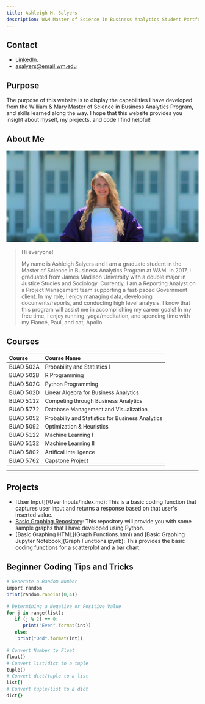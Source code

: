 ```yaml
---
title: Ashleigh M. Salyers
description: W&M Master of Science in Business Analytics Student Portfolio 
---
```

## Contact
- [LinkedIn](https://www.linkedin.com/public-profile/in/ashleighmorgansalyers?challengeId=AQHfv1J75YPxJQAAAXdTnYrN3APvl5TBB5y-O6u3emf2_-mGZcEp5fcfEIIQ4JXiOPhWMZNdAVz0l-FjLC5kv2FtODoNFpQfEA&submissionId=e2f8ea95-9e07-5f16-fbd7-ba0ed70df31a).
- asalyers@email.wm.edu

## Purpose

The purpose of this website is to display the capabilities I have developed from the William & Mary Master of Science in Business Analytics Program, and skills learned along the way. I hope that this website provides you insight about myself, my projects, and code I find helpful! 

## About Me

![Me](\WMPICS\A_Salyers.jpg)

> Hi everyone!
>
> My name is Ashleigh Salyers and I am a graduate student in the Master of Science in Business Analytics Program at W&M. In 2017, I graduated from James Madison University  with a double major in Justice Studies and Sociology. Currently, I am a Reporting Analyst on a Project Management team supporting a fast-paced Government client. In my role, I  enjoy managing data, developing documents/reports, and conducting high level analysis. I know that this program will assist me in accomplishing my career goals! In my free time, I enjoy running, yoga/meditation, and spending time with my Fiancé, Paul, and cat, Apollo.


## Courses

| Course         | Course Name         
|:-------------|:------------------|
| BUAD 502A           | Probability and Statistics I | 
| BUAD 502B| R Programming  | 
| BUAD  502C         | Python Programming    |
| BUAD  502D        | Linear Algebra for Business Analytics | 
| BUAD    5112       | Competing through Business Analytics | 
| BUAD       5772    | Database Management and Visualization| 
| BUAD     5052      | Probabiliy and Statistics for Business Analytics | 
| BUAD       5092    | Optimization & Heuristics | 
| BUAD     5122      | Machine Learning I | 
| BUAD     5132      | Machine Learning II | 
| BUAD      5802     | Artifical Intelligence | 
| BUAD      5762     | Capstone Project | 

* * *

## Projects

*   [User Input](/User Inputs/index.md): This is a basic coding function that captures user input and returns a response based on that user's inserted value.
*   [Basic Graphing Repository](https://github.com/salyersashleigh/sample): This repository will provide you with some sample graphs that I have developed using Python.
*   [Basic Graphing HTML](Graph Functions.html) and [Basic Graphing Jupyter Notebook](Graph Functions.ipynb): This provides the basic coding functions for a scatterplot and a bar chart. 


## Beginner Coding Tips and Tricks

```ruby
# Generate a Random Number
import random
print(random.randint(0,4))
```

```ruby
# Determining a Negative or Positive Value
for j in range(list):
   if (j % 2) == 0:
      print("Even".format(int))
   else:
    print("Odd".format(int))
```

```ruby
# Convert Number to Float
float()
# Convert list/dict to a tuple
tuple()
# Convert dict/tuple to a list
list[]
# Convert tuple/list to a dict
dict{}
```
